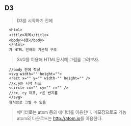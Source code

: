 ## D3

> D3를 시작하기 전에

      <html>
      <title>제목</title>
      <body>내용</body>
      </html>
      가 HTML 언어의 기본적 구조

> SVG를 이용해 HTML문서에 그림을 그려보자.

      //body 안에 작성
      <svg width="" height="">
      <rect x="" y="" width-"" height="" />
      //x,y는 시작 좌표
      <circle cx="" cy="" r="" />
      //cx, cy 좌표, r은 반지름
      </svg>
      형식으로 그릴 수 있음

> 에디터로는 atom 등의 에디터를 이용한다. 메모장으로도 가능<br>
> atom의 다운로드는 <http://atom.io>를 이용한다.
